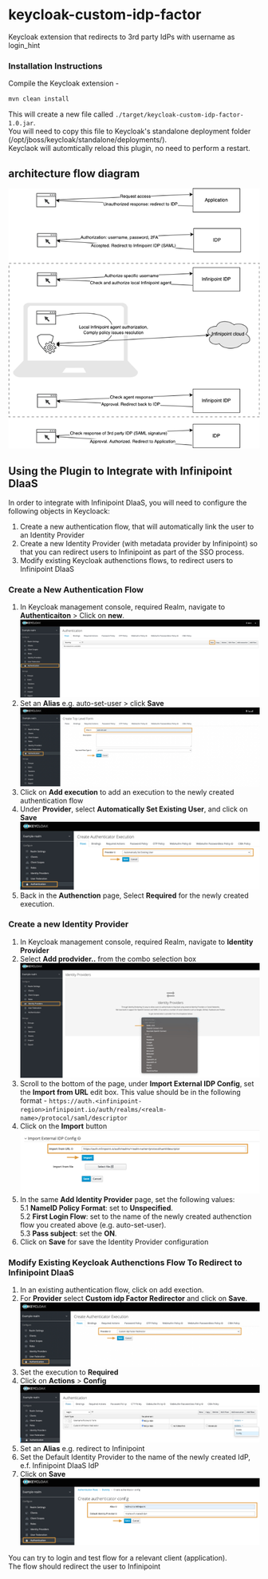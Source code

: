 # keycloak-custom-idp-factor
Keycloak extension that redirects to 3rd party IdPs with username as login_hint

### Installation Instructions
Compile the Keycloak extension -  
```bash
mvn clean install
```

This will create a new file called `./target/keycloak-custom-idp-factor-1.0.jar`.   
You will need to copy this file to Keycloak's standalone deployment folder (/opt/jboss/keycloak/standalone/deployments/).  
Keyclaok will automtically reload this plugin, no need to perform a restart.  

## architecture flow diagram
![](images/architecture-flow-diagram.png)

## Using the Plugin to Integrate with Infinipoint DIaaS
In order to integrate with Infinipoint DIaaS, you will need to configure the following objects in Keycloack:  
1. Create a new authentication flow, that will automatically link the user to an Identity Provider
2. Create a new Identity Provider (with metadata provider by Infinipoint) so that you can redirect users to Infinipoint as part of the SSO process. 
3. Modify existing Keycloak authenctions flows, to redirect users to Infinipoint DIaaS

### Create a New Authentication Flow
1. In Keycloak management console, required Realm, navigate to **Authenticaiton** > Click on **new**. 
![](images/create-new-auth-flow.jpg)
2. Set an **Alias** e.g. auto-set-user > click **Save**
![](images/save-auth-flow.jpg)
3. Click on **Add execution** to add an execution to the newly created authentication flow
4. Under **Provider**, select **Automatically Set Existing User**, and click on **Save**
![](images/set-executtion-flow.jpg)
5. Back in the **Authenction** page, Select **Required** for the newly created execution.

### Create a new Identity Provider
1. In Keycloak management console, required Realm, navigate to **Identity Provider**
2. Select **Add prodvider..** from the combo selection box
![](images/add-new-idp.jpg)
3. Scroll to the bottom of the page, under **Import External IDP Config**, set the **Import from URL** edit box.
This value should be in the following format - `https://auth.<infinipoint-region>infinipoint.io/auth/realms/<realm-name>/protocol/saml/descriptor`
4. Click on the **Import** button
![](images/import-metadata.jpg)
5. In the same **Add Identity Provider** page, set the following values:  
5.1 **NameID Policy Format**: set to **Unspecified**.  
5.2 **First Login Flow**: set to the name of the newly created authenction flow you created above (e.g. auto-set-user).  
5.3 **Pass subject**: set the **ON**. 
6. Click on **Save** for save the Identity Provider configuration


### Modify Existing Keycloak Authenctions Flow To Redirect to Infinipoint DIaaS
1. In an existing authentication flow, click on add exection.  
2. For **Provider** select **Custom idp Factor Redirector** and click on **Save**.
![](images/add-to-existing-auth-flow.jpg)
3. Set the execution to **Required**
4. Click on **Actions** > **Config**
![](images/config-auth-flow.jpg)
5. Set an **Alias** e.g. redirect to Infinipoint
6. Set the Default Identity Provider to the name of the newly created IdP, e.f. Infinipoint DIaaS IdP
7. Click on **Save**
![](images/add-auth-config-existing.jpg)

You can try to login and test flow for a relevant client (application).  
The flow should redirect the user to Infinipoint
